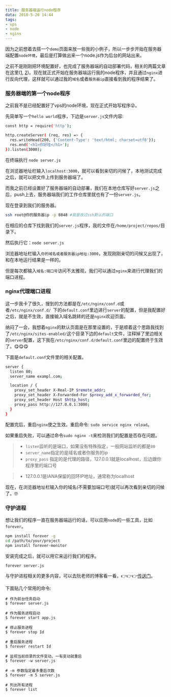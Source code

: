 ```yaml
---
title: 服务器端运行node程序
data: 2018-5-26 14:44
tags: 
- vps
- node
- nginx
---
```


因为之前想着去搭一个`demo`页面来放一些我的小例子，所以一步步开始在服务器端配置`node环境`，最后是打算做出来一个node.js作为后台的网站出来。

之前不是刚刚把环境配置好，也完成了服务器端的自动部署代码，相关的两篇文章在这里([1](https://ppttfish.me/2018/05/24/vps%E6%90%AD%E5%BB%BAnode%E8%BF%90%E8%A1%8C%E7%8E%AF%E5%A2%83/), [2](https://ppttfish.me/2018/05/24/%E5%9C%A8%E6%9C%8D%E5%8A%A1%E5%99%A8%E7%AB%AF%E8%87%AA%E5%8A%A8%E9%83%A8%E7%BD%B2%E4%BB%A3%E7%A0%81/))。现在就正式开始在服务器端运行我的node程序，并且通过`nginx`进行反向代理，这样就可以通过我的`域名`或者`服务器ip`直接看到我的程序结果了。

<!-- more -->

### 服务器端的第一个node程序

之前我不是已经配置好了vps的node环境，现在正式开始写程序😜。



先简单写一个`hello world`程序，下边是`server.js`文件内容:

```bash
const http = require('http');

http.createServer( (req, res) => {
  res.writeHead(200, {'Content-Type': 'text/html; charset=utf8'});
  res.end('<h1>你好哇</h1>');
}).listen(3000);
```

在终端执行 `node server.js`

在浏览器地址栏输入`localhost:3000`，就可以看到亲切的问候了，本地测试完成之后，就可以把文件上传到服务器端了。

而我之前已经设置好了服务器端的自动部署，我们在本地仓库写好`server.js`之后，push上去，服务器端我们的工作仓库里就也有了一份`server.js`。

现在登录到我们的服务器。

```bash
ssh root@你的服务器ip -p 8848 #我是改过ssh默认的端口
```



在相应的仓库下找到我们的`server.js`程序，我的文件在`/home/project/repos/`目录下。

然后执行它：`node server.js`

浏览器地址栏输入`你的域名或者服务器ip地址:3000`，发现刚刚亲切的问候又出现了，和在本地运行结果是一样的。

但是每次都输入`域名:端口号`访问不太雅观，我们可以通过`nginx`来进行代理我们的端口进程。

### nginx代理端口进程

这一步我卡了很久，搜到的方法都是在`/etc/nginx/conf.d`或者`/etc/nginx/conf.d/ `下的`default.conf`里边进行`server`的配置，但是我配置好之后，就是不生效，直接输入域名跳转的还是`nginx`欢迎页面。

纳闷了一会，我想着`nginx`的默认页面是在那里设置的，于是顺着这个思路我找到了`/etc/nginx/sites-enabled/`这个目录下边的`default`文件，注释掉了里边相关的`server`配置，这下我在`/etc/nginx/conf.d/default.conf`里边的配置终于生效了。😋😋😋

下面是`default.conf`文件里的相关配置。

```bash
server {
  listen 80;
  server_name exampl.com;

  location / {
    proxy_set_header X-Real-IP $remote_addr;
    proxy_set_header X-Forwarded-For $proxy_add_x_forwarded_for;
    proxy_set_header Host $http_host;
    proxy_pass http://127.0.0.1:3000;
  }
}
```

配置完后，重启`nginx`使之生效。重启命令: `sudo service nginx reload`。

如果重启失败，可以通过命令`sudo nginx -t`来检测我们的配置是否存在问题。

> - `listen`监听的是端口，如果没有特殊指定，一般网站监听的都是`80`
> - `server_name`指定的是域名或者你服务的ip
> - `proxy_pass` 指定的是代理的路径，127.0.0.1就是localhost，后边跟你程序里的端口号

> - 127.0.0.1是IANA保留的回环IP地址，通常称为localhost

现在，在浏览器地址栏输入你的域名(不需要加端口号)就可以再次看到亲切的问候了。🤓



### 守护进程

想让我们的程序一直在服务器端运行的话，可以应用`node`的一些工具，比如`forever`。

```bash
npm install forever -g
cd /path/to/your/project
npm install forever-monitor
```

安装完成之后，就可以用它来运行我们的程序。

`forever server.js`

与守护进程相关的更多内容，可以去阮老师的博客看一看，👉👉👉[传送门](http://www.ruanyifeng.com/blog/2016/02/linux-daemon.html)。

下面贴几个常用的命令:

```
# 作为前台任务启动
$ forever server.js

# 作为服务进程启动 
$ forever start app.js

# 停止服务进程
$ forever stop Id

# 重启服务进程
$ forever restart Id

# 监视当前目录的文件变动，一有变动就重启
$ forever -w server.js

# -m 参数指定最多重启次数
$ forever -m 5 server.js 

# 列出所有进程
$ forever list
```